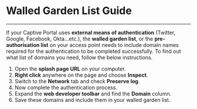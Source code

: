 # **Walled Garden List Guide**

---

If your Captive Portal uses **external means of authentication** (Twitter, Google, Facebook, Okta...etc.), the **walled garden list**, or the **pre-authorisation list** on your access point needs to include domain names required for the authentication to be completed successfully. To find out what list of domains you need, follow the below instructions.

1. Open the **splash page URL** on your computer.
2. **Right click** anywhere on the page and choose **Inspect**.
3. Switch to the **Network** tab and check **Preserve log**.
4. Now complete the authentication process.
5. Expand the **web developer toolbar** and find the **Domain** column.
6. Save these domains and include them in your walled garden list.
